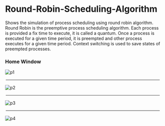 # Round-Robin-Scheduling-Algorithm
Shows the simulation of process scheduling using round robin algorithm.
Round Robin is the preemptive process scheduling algorithm. Each process is provided a fix time to execute, it is called a quantum. Once a process is executed for a given time period, it is preempted and other process executes for a given time period. Context switching is used to save states of preempted processes.

### Home Window
![p1](https://user-images.githubusercontent.com/72391096/135706349-ec722a27-a94e-4e21-b23f-00e7f2225f40.png)


<hr style="border:2px solid #ffffff"> </hr>


![p2](https://user-images.githubusercontent.com/72391096/135706354-f8c53989-b31a-4277-86aa-3e8b5f2da22e.png)

<hr style="border:2px solid #ffffff"> </hr>


![p3](https://user-images.githubusercontent.com/72391096/135706355-dbbacca1-f99c-4d21-9300-84a1f2e6a1be.png)

<hr style="border:2px solid #ffffff"> </hr>

![p4](https://user-images.githubusercontent.com/72391096/135706358-f88860e0-cd35-449d-b596-df09ec91b804.png)
